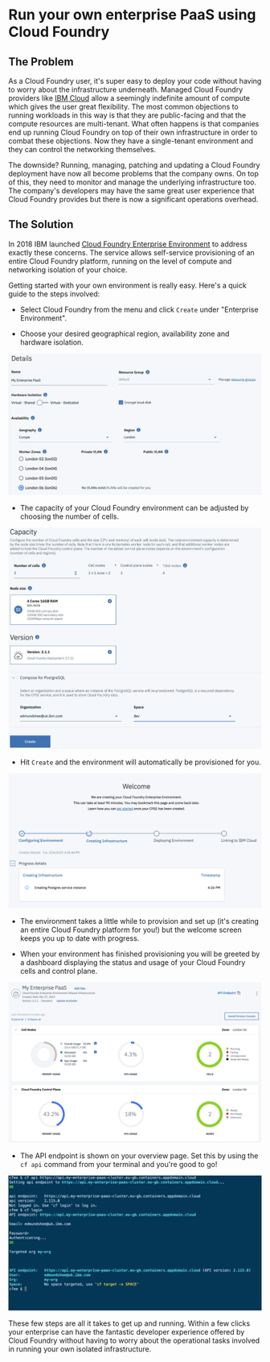 # Run your own enterprise PaaS using Cloud Foundry

## The Problem

As a Cloud Foundry user, it's super easy to deploy your code without having to worry about the infrastructure underneath. Managed Cloud Foundry providers like [IBM Cloud](https://cloud.ibm.com) allow a seemingly indefinite amount of compute which gives the user great flexibility. The most common objections to running workloads in this way is that they are public-facing and that the compute resources are multi-tenant. What often happens is that companies end up running Cloud Foundry on top of their own infrastructure in order to combat these objections. Now they have a single-tenant environment and they can control the networking themselves.

The downside? Running, managing, patching and updating a Cloud Foundry deployment have now all become problems that the company owns. On top of this, they need to monitor and manage the underlying infrastructure too. The company's developers may have the same great user experience that Cloud Foundry provides but there is now a significant operations overhead.

## The Solution

In 2018 IBM launched [Cloud Foundry Enterprise Environment](https://cloud.ibm.com/docs/cloud-foundry?topic=cloud-foundry-about#about) to address exactly these concerns. The service allows self-service provisioning of an entire Cloud Foundry platform, running on the level of compute and networking isolation of your choice.

Getting started with your own environment is really easy. Here's a quick guide to the steps involved:

- Select Cloud Foundry from the menu and click `Create` under "Enterprise Environment".

- Choose your desired geographical region, availability zone and hardware isolation.

![provisioning details](images/provision-details.png)

- The capacity of your Cloud Foundry environment can be adjusted by choosing the number of cells.

![capacity](images/capacity.png)

- Hit `Create` and the environment will automatically be provisioned for you.

![welcome](images/welcome.png)

- The environment takes a little while to provision and set up (it's creating an entire Cloud Foundry platform for you!) but the welcome screen keeps you up to date with progress.

- When your environment has finished provisioning you will be greeted by a dashboard displaying the status and usage of your Cloud Foundry cells and control plane.

![overview](images/overview.png)

- The API endpoint is shown on your overview page. Set this by using the `cf api` command from your terminal and you're good to go!

![connect](images/connect.png)

These few steps are all it takes to get up and running. Within a few clicks your enterprise can have the fantastic developer experience offered by Cloud Foundry without having to worry about the operational tasks involved in running your own isolated infrastructure. 
